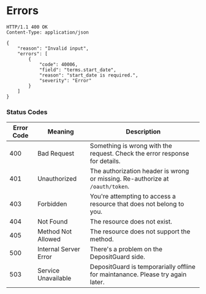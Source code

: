# Errors

``` http
HTTP/1.1 400 OK
Content-Type: application/json

{
    "reason": "Invalid input",
    "errors": [
        {
            "code": 40006,
            "field": "terms.start_date",
            "reason": "start_date is required.", 
            "severity": "Error"
        }
    ]
}
```

### Status Codes

Error Code | Meaning | Description |
---------- | ------- | ------- |
400 | Bad Request | Something is wrong with the request.  Check the error response for details.
401 | Unauthorized | The authorization header is wrong or missing.  Re-authorize at `/oauth/token`.
403 | Forbidden | You're attempting to access a resource that does not belong to you.
404 | Not Found | The resource does not exist.
405 | Method Not Allowed | The resource does not support the method.
500 | Internal Server Error | There's a problem on the DepositGuard side.
503 | Service Unavailable | DepositGuard is temporarially offline for maintanance. Please try again later.

